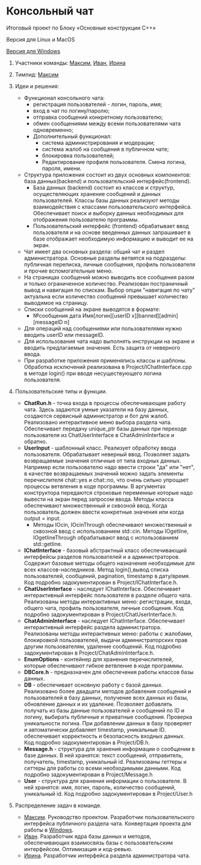 # Консольный чат
Итоговый проект по Блоку «Основные конструкции C++»

Версия для Linux и MacOS

[Версия для Windows](https://github.com/MaksMN/ConsoleChatFP11/tree/FinalProjectWindowsVer_1)

1. Участники команды: [Максим](https://github.com/MaksMN/ConsoleChatFP11), [Иван](https://github.com/ivanKispaj/ConsoleChatFP11), [Ирина](https://github.com/Fineralla/ConsoleChatFP11)
2. Тимлид: [Максим](https://github.com/MaksMN/ConsoleChatFP11)
3. Идеи и решения:
   - Функционал консольного чата:
     - регистрация пользователей - логин, пароль, имя;
     - вход в чат по логину/паролю;
     - отправка сообщений конкретному пользователю;
     - обмен сообщениями между всеми пользователями чата одновременно;
     - Дополнительный функционал:
       - система администрирования и модерации;
       - система жалоб на сообщения в публичном чате;
       - блокировка пользователей;
       - Редактирование профиля пользователя. Смена логина, пароля, имени.
   - Структура приложения состоит из двух основных компонентов: база данных(backend) и пользовательский интерфейс(frontend).
     - База данных (backend) состоит из классов и структур, осуществляющих хранение сообщений и данных пользователей. Классы базы данных реализуют методы взаимодействия с классами пользовательского интерфейса. Обеспечивает поиск и выборку данных необходимых для отображения пользователю программы.
     - Пользовательский интерфейс (frontend) обрабатывает ввод пользователя и на основе введенных данных запрашивает в базе отображает необходимую информацию и выводит ее на экран.
    - Чат имеет два основных раздела: общий чат и раздел администратора. Основные разделы ветвятся на подразделы: публичная переписка, личные сообщения, профиль пользователя и прочие вспомогательные меню.
    - На страницах сообщений можно выводить все сообщения разом и только ограниченное количество. Реализован постраничный вывод и навигация по спискам. Выбор опции "навигация по чату" актуальна если количество сообщений превышает количество выводимое на страницу.
    - Списки сообщений на экране выводятся в формате:
      - №сообщения дата Имя\[логин\]\[userID x\]\[banned\]\[admin\]\[messageID n\]
    - Для операций над сообщениями или пользователями нужно вводить userID или messageID.
    - Для использования чата надо выполнять инструкции на экране и вводить предлагаемые значения. Есть защита от неверного ввода.
    - При разработке приложения применялись классы и шаблоны. Обработка исключений реализована в Project/IChatInterface.cpp в методе login() при вводе несуществующего логина пользователя.

4. Пользовательские типы и функции.
   - **ChatRun.h** - точка входа в процессы обеспечивающие работу чата. Здесь задаются умные указатели на базу данных, создаются сервисный администратор и бот для жалоб. Реализовано интерактивное меню выбора раздела чата. Обеспечивает передачу unique_ptr базы данных при переходе пользователя из ChatUserInterface в ChatAdminInterface и обратно.
   - **UserInput** - шаблонный класс. Реализует обработку ввода пользователя. Обрабатывает неверный ввод. Позволяет задать возвращаемые значения отличные от типа входных данных. Например если пользователю надо ввести строки "да" или "нет", в качестве возвращаемых значений можно задать элементы перечислителя chat::yes и chat::no, что очень сильно упрощает процессы ветвления в коде программы. В аргументах конструктора передаются строковые переменные которые надо вывести на экран перед запросом ввода. Методы класса обеспечивают множественный и сквозной ввод. Когда пользователь должен ввести конкретные значения или когда output = input.
     - Методы IOcin, IOcinThrough обеспечивают множественный и сквозной ввод с использованием std::cin. Методы IOgetline, IOgetlineThrough обрабатывают ввод с использованием std::getline.
   - **IChatInterface** - базовый абстрактный класс обеспечивающий интерфейсы разделов пользователей и а администраторов. Содержит базовые методы общего назначения необходимые для всех классов-наследников. Метод login(),вывод списка пользователей, сообщений, pagination, timestamp в дату/время. Код подробно задокументирован в Project/IChatInterface.h.
   - **ChatUserInterface** - наследует IChatInterface. Обеспечивает интерактивный интерфейс пользователя в разделе общего чата. Реализованы методы интерактивных меню: регистрации, входа, общего чата, профиль пользователя, личные сообщения. Код подробно задокументирован в Project/ChatUserInterface.h.
   - **ChatAdminInterface** - наследует IChatInterface. Обеспечивает интерактивный интерфейс раздела администратора. Реализованы методы интерактивных меню: работы с жалобами, блокировкой пользователей, выдачи администраторских прав другим пользователям, удаление сообщений. Код подробно задокументирован в Project/ChatAdminInterface.h.
   - **EnumOptions** - контейнер для хранения перечислителей, которые обеспечивают гибкое ветвление в коде программы.
   - **DBCore.h** - предназначен для обеспечения работы классов базы данных.
   - **DB** - обеспечивает основную работу с базой данных. Реализовано более двадцати методов добавления сообщений и пользователей в базу данных, получение всех данных из базы, обновление данных и их удаление. Позволяет добавлять получать из базы данные пользователей и сообщений по ID и логину, выбирать публичные и приватные сообщения. Проверка уникальности логина. При добавлении данных в базу проверяет и автоматически добавляет timestamp, уникальные ID. обеспечивает корректность и безопасность входных данных. Код подробно задокументирован в Project/DB.h.
   - **Message.h** - структура для хранения информации о сообщении в базе данных. В ней хранятся: текст сообщений, отправитель, получатель, timestamp, уникальный id. Реализованы геттеры и сеттеры для работы со всеми необходимыми данными. Код подробно задокументирован в Project/Message.h
   - **User** - структура для хранения информации о пользователе. В ней хранятся: имя, логин, пароль, количество сообщений, уникальный id. Код подробно задокументирован в Project/User.h

5. Распределение задач в команде.
   - [Максим](https://github.com/MaksMN/ConsoleChatFP11). Руководство проектом. Разработчик пользовательского интерфейса публичного раздела чата. Конвертация проекта для работы в [Windows](https://github.com/MaksMN/ConsoleChatFP11/tree/Windows-version).
   - [Иван](https://github.com/ivanKispaj/ConsoleChatFP11). Разработчик ядра базы данных и методов, обеспечивающих взаимосвязь базы с пользовательским интерфейсом. Оптимизация и код-ревью.   
   - [Ирина](https://github.com/Fineralla/ConsoleChatFP11). Разработчик интерфейса раздела администратора чата.
